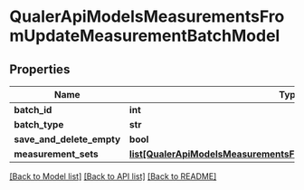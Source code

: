 # QualerApiModelsMeasurementsFromUpdateMeasurementBatchModel

## Properties
Name | Type | Description | Notes
------------ | ------------- | ------------- | -------------
**batch_id** | **int** |  | [optional] 
**batch_type** | **str** |  | [optional] 
**save_and_delete_empty** | **bool** |  | [optional] 
**measurement_sets** | [**list[QualerApiModelsMeasurementsFromUpdateMeasurementSetModel]**](QualerApiModelsMeasurementsFromUpdateMeasurementSetModel.md) |  | [optional] 

[[Back to Model list]](../README.md#documentation-for-models) [[Back to API list]](../README.md#documentation-for-api-endpoints) [[Back to README]](../README.md)



